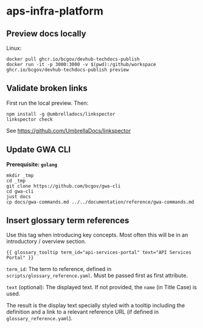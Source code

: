 # aps-infra-platform

## Preview docs locally

Linux:
```
docker pull ghcr.io/bcgov/devhub-techdocs-publish
docker run -it -p 3000:3000 -v $(pwd):/github/workspace ghcr.io/bcgov/devhub-techdocs-publish preview
```

## Validate broken links

First run the local preview. Then:

```
npm install -g @umbrelladocs/linkspector
linkspector check
```

See https://github.com/UmbrellaDocs/linkspector

## Update GWA CLI

**Prerequisite: `golang`**

```
mkdir _tmp
cd _tmp
git clone https://github.com/bcgov/gwa-cli
cd gwa-cli
just docs
cp docs/gwa-commands.md ../../documentation/reference/gwa-commands.md
```

## Insert glossary term references

Use this tag when introducing key concepts. Most often this will be in an introductory / overview section.

`{{ glossary_tooltip term_id="api-services-portal" text="API Services Portal" }}`

`term_id`: The term to reference, defined in `scripts/glossary_reference.yaml`. Must be passed first as first attribute.

`text` (optional): The displayed text. If not provided, the `name` (in Title Case) is used.

The result is the display text specially styled with a tooltip including the definition and a link to a relevant reference URL (if defined in `glossary_reference.yaml`).
